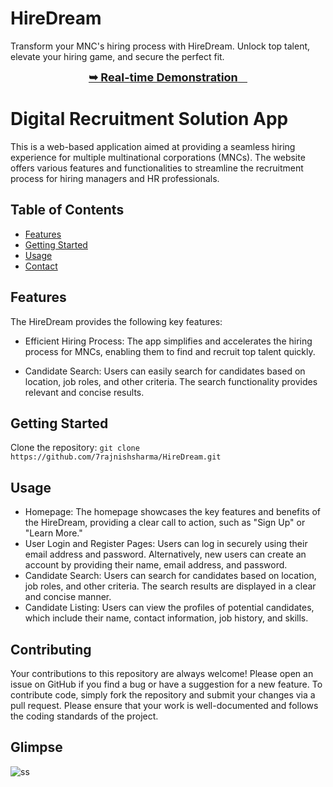 # HireDream
 Transform your MNC's hiring process with HireDream. Unlock top talent, elevate your hiring game, and secure the perfect fit.

<div style="text-align: center;">
  <a href="https://7rajnishsharma.github.io/HireDream/" style="font-size: 18px;">
    <strong>➥ Real-time Demonstration</strong>
  </a>
</div>

# Digital Recruitment Solution App

This is a web-based application aimed at providing a seamless hiring experience for multiple multinational corporations (MNCs). The website offers various features and functionalities to streamline the recruitment process for hiring managers and HR professionals.

## Table of Contents

- [Features](#features)
- [Getting Started](#getting-started)
- [Usage](#usage)
- [Contact](#contact)

## Features

The HireDream provides the following key features:

- Efficient Hiring Process: The app simplifies and accelerates the hiring process for MNCs, enabling them to find and recruit top talent quickly.

- Candidate Search: Users can easily search for candidates based on location, job roles, and other criteria. The search functionality provides relevant and concise results.


## Getting Started

Clone the repository: `git clone https://github.com/7rajnishsharma/HireDream.git`


## Usage

- Homepage: The homepage showcases the key features and benefits of the HireDream, providing a clear call to action, such as "Sign Up" or "Learn More."
- User Login and Register Pages: Users can log in securely using their email address and password. Alternatively, new users can create an account by providing their name, email address, and password.
- Candidate Search: Users can search for candidates based on location, job roles, and other criteria. The search results are displayed in a clear and concise manner.
- Candidate Listing: Users can view the profiles of potential candidates, which include their name, contact information, job history, and skills.

## Contributing

Your contributions to this repository are always welcome! Please open an issue on GitHub if you find a bug or have a suggestion for a new feature. To contribute code, simply fork the repository and submit your changes via a pull request. Please ensure that your work is well-documented and follows the coding standards of the project.


## Glimpse

![ss](https://github.com/7rajnishsharma/HireDream/assets/111423953/746e40b4-d7da-4766-a3c5-bfde5ef0453e)
